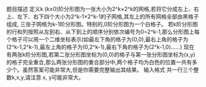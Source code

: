 题目描述
定义k (k≥0)阶分形图为一张大小为2^k×2^k的网格,若将它分成左上、右上、左下、右下四个大小为2^k-1×2^k-1的子网格,其左上的所有网格全部由黑格子组成, 三张子网格为k-1阶分形图。特别的,0阶分形图为一个白格子。
若k阶分形图的行和列按照从左到右、从下到上的顺序分别依次编号为0~2^k-1,那么分形图上每个格子可以用一个二维坐标表示(如最左下角的格子为(0,0),最右上角的格子为(2^k-1,2^k-1),最左上角的格子为(0,2^k-1),最右下角的格子为(2^k-1,0)......)
现在有两张k阶分形图,若第二张分形图坐标为(0,0)的格子与第一张分形图坐标为(x,y)的格子完全重合,那么两张分形图的重合部分中,两个格子均为白色的位置一共有多少个。虽然答案可能非常大,但是你需要完整输出其结果。
输入格式
共一行三个整数k,x,y,请注意 x, y可能非常大。